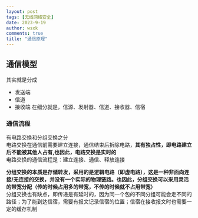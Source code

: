 ```yaml
---
layout: post
tags: [无线网络安全]
date: 2023-9-19
author: wsxk
comments: true
title: "通信原理"
---
```


## 通信模型<br>
其实就是分成
- 发送端
- 信道
- 接收端
在细分就是，信源、发射器、信道、接收器、信宿<br>

### 通信流程<br>
有电路交换和分组交换之分<br>
电路交换在通信前需要建立连接，通信结束后拆除电路，**其有独占性，即电路建立后不能被其他人占有,也因此，电路交换是实时的**<br>
电路交换的通信流程是：建立连接、通信、释放连接<br>

**分组交换的本质是存储转发，采用的是逻辑电路（即虚电路），这是一种非面向连接/无连接的交换，并没有一个实际的物理链路。也因此，分组交换可以采用灵活的带宽分配（传的时候占用多的带宽，不传的时候就不占用带宽）**<br>
分组交换也有缺点，即传递是有延时的，因为同一个包的不同分组可能会走不同的路径；为了能到达信宿，需要有报文记录信宿的位置；信宿在接收报文时也需要一定的缓存机制<br>

